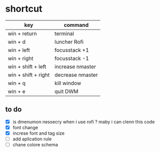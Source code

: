 # shortcut

key | command
------------ | -------------
win + return | terminal
win + d | luncher Rofi
win + left | focusstack +1
win + right | focusstack -1
win + shift + left | increase nmaster
win + shift + right | decrease nmaster
win + q | kill window
win + e | quit DWM

## to do

- [x] is dmenumon nessecry when i use rofi ? maby i can clenn this code
- [x] font change
- [x] increse font and tag size
- [ ] add aplication rule
- [ ] chane colore schema
